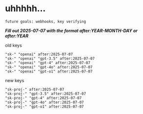 # uhhhhh...

`future goals: webhooks, key verifying`



***Fill out 2025-07-07 with the format after:YEAR-MONTH-DAY or after:YEAR***

old keys
```
"sk-" "openai" after:2025-07-07
"sk-" "openai" "gpt-3.5" after:2025-07-07
"sk-" "openai" "gpt-4" after:2025-07-07
"sk-" "openai" "gpt-4o" after:2025-07-07
"sk-" "openai" "gpt-o1" after:2025-07-07
```

new keys
```
"sk-proj-" after:2025-07-07
"sk-proj-" "gpt-3.5" after:2025-07-07
"sk-proj-" "gpt-4" after:2025-07-07
"sk-proj-" "gpt-4o" after:2025-07-07
"sk-proj-" "gpt-o1" after:2025-07-07
```

